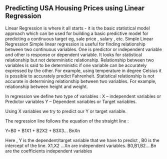 ## Predicting USA Housing Prices using Linear Regression
Linear Regression is where it all starts - it is the basic statistical model approach which can be used for building a basic predictive model for predicting a continuous target eg, sale price , salary , etc.
Simple Linear Regression Simple linear regression is useful for finding relationship between two continuous variables. One is predictor or independent variable and other is response or dependent variable. It looks for statistical relationship but not deterministic relationship. Relationship between two variables is said to be deterministic if one variable can be accurately expressed by the other. For example, using temperature in degree Celsius it is possible to accurately predict Fahrenheit. Statistical relationship is not accurate in determining relationship between two variables. For example, relationship between height and weight.

In regression we define two type of variables : X – independent variables or Predictor variables Y – Dependent variables or Target variables.

Using X variables we try to predict our Y or target variable.

The regression line follows the equation of the straight line :

Y=B0 + B1X1 + B2X2 + B3X3… BnXn

Here , Y is the dependent/target variable that we have to predict , B0 is the intercept of the line. X1,X2 …Xn are independent variables. B0,B1,B2….Bn are the coefficients independent variables 
